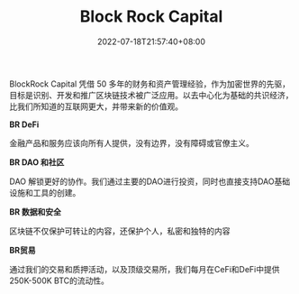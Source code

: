 ﻿---
weight: 
title: "Block Rock Capital"
description: "BlockRock Capital 凭借 50 多年的财务和资产管理经验，作为加密世界的先驱，目标是识别、开发和推广区块链技术被广泛应用"
date: 2022-07-18T21:57:40+08:00
lastmod: 2022-07-18T16:45:40+08:00
draft: false
authors: ["MineW"]
featuredImage: "block-rock-capital.jpg"
link: "https://br.capital/"
tags: ["投资机构","Block Rock Capital"]
categories: ["navigation"]
navigation: ["投资机构"]
lightgallery: true
toc: true
pinned: false
recommend: false
recommend1: false
---
BlockRock Capital 凭借 50 多年的财务和资产管理经验，作为加密世界的先驱，目标是识别、开发和推广区块链技术被广泛应用。以去中心化为基础的共识经济，比我们所知道的互联网更大，并带来新的价值观。

**BR DeFi**

‎金融产品和服务应该向所有人提供，没有边界，没有障碍或官僚主义。‎

**‎BR DAO 和社区‎**

‎DAO 解锁更好的协作。我们通过主要的DAO进行投资，同时也直接支持DAO基础设施和工具的创建。‎

**BR 数据和安全‎**

‎区块链不仅保护可转让的内容，还保护个人，私密和独特的内容‎

**‎BR贸易‎**

‎通过我们的交易和质押活动，以及顶级交易所，我们每月在CeFi和DeFi中提供250K-500K BTC的流动性。‎